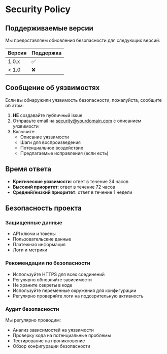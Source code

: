 # Security Policy

## Поддерживаемые версии

Мы предоставляем обновления безопасности для следующих версий:

| Версия | Поддержка          |
| ------- | ------------------ |
| 1.0.x   | :white_check_mark: |
| < 1.0   | :x:                |

## Сообщение об уязвимостях

Если вы обнаружили уязвимость безопасности, пожалуйста, сообщите об этом:

1. **НЕ** создавайте публичный issue
2. Отправьте email на security@yourdomain.com с описанием уязвимости
3. Включите:
   - Описание уязвимости
   - Шаги для воспроизведения
   - Потенциальное воздействие
   - Предлагаемые исправления (если есть)

## Время ответа

- **Критические уязвимости**: ответ в течение 24 часов
- **Высокий приоритет**: ответ в течение 72 часов
- **Средний/низкий приоритет**: ответ в течение 1 недели

## Безопасность проекта

### Защищенные данные
- API ключи и токены
- Пользовательские данные
- Платежная информация
- Логи и метрики

### Рекомендации по безопасности
- Используйте HTTPS для всех соединений
- Регулярно обновляйте зависимости
- Не храните секреты в коде
- Используйте переменные окружения для конфигурации
- Регулярно проверяйте логи на подозрительную активность

### Аудит безопасности
Мы регулярно проводим:
- Анализ зависимостей на уязвимости
- Проверку кода на потенциальные проблемы
- Тестирование на проникновение
- Обзор конфигурации безопасности
